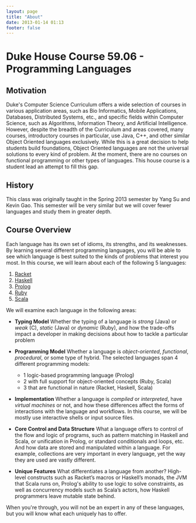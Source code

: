 ```yaml
---
layout: page
title: "About"
date: 2013-01-14 01:13
footer: false
---
```


# Duke House Course 59.06 - Programming Languages

## Motivation

Duke's Computer Science Curriculum offers a wide selection of courses in various application areas, such as Bio Informatics, Mobile Applications, Databases, Distributed Systems, etc., and specific fields within Computer Science, such as Algorithms, Information Theory, and Artificial Intelligence.  However, despite the breadth of the Curriculum and areas covered, many courses, introductory courses in particular, use Java, C++, and other similar Object Oriented languages exclusively. While this is a great decision to help students build foundations, Object Oriented languages are not the universal solutions to every kind of problem. At the moment, there are no courses on functional programming or other types of languages. This house course is a student lead an attempt to fill this gap.

## History

This class was originally taught in the Spring 2013 semester by Yang Su and Kevin Gao. This semester will be very similar but we will cover fewer languages and study them in greater depth.

## Course Overview

Each language has its own set of idioms, its strengths, and its weaknesses. By learning several different programming languages, you will be able to see which language is best suited to the kinds of problems that interest you most. In this course, we will learn about each of the following 5 languages:

1. [Racket](http://racket-lang.org/)
2. [Haskell](http://www.haskell.org/haskellwiki/Haskell)
3. [Prolog](http://c2.com/cgi/wiki?PrologLanguage)
4. [Ruby](http://www.ruby-lang.org/en/)
5. [Scala](http://www.scala-lang.org/)

We will examine each language in the following areas:

* **Typing Model**
Whether the typing of a language is *strong* (Java) or *weak* (C), *static* (Java) or *dynamic* (Ruby), and how the trade-offs impact a developer in making decisions about how to tackle a particular problem

* **Programming Model**
Whether a language is *object-oriented*, *functional*, *procedural*, or some type of hybrid. The selected languages span 4 different programming models:
    * 1 logic-based programming language (Prolog)
    * 2 with full support for object-oriented concepts (Ruby, Scala)
    * 3 that are functional in nature (Racket, Haskell, Scala)

* **Implementation**
Whether a language is *compiled* or *interpreted*, have *virtual machines* or not, and how these differences affect the forms of interactions with the language and workflows. In this course, we will be mostly use interactive shells or input source files.

* **Core Control and Data Structure**
What a language offers to control of the flow and logic of programs, such as pattern matching in Haskell and Scala, or unification in Prolog, or standard conditionals and loops, etc. And how data are stored and manipulated within a language. For example, collections are very important in every language, yet the way they are used are vastly different.

* **Unique Features**
What differentiates a language from another? High-level constructs such as Racket’s macros or Haskell’s monads, the JVM that Scala runs on, Prolog's ability to use logic to solve constraints, as well as concurrency models such as Scala’s actors, how Haskell programmers leave mutable state behind.

When you're through, you will not be an expert in any of these languages, but you will know what each uniquely has to offer.
